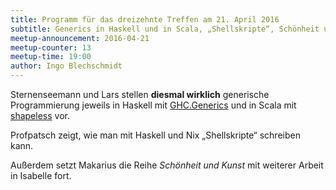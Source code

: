 ```yaml
---
title: Programm für das dreizehnte Treffen am 21. April 2016
subtitle: Generics in Haskell und in Scala, „Shellskripte“, Schönheit und Kunst mit Isabelle
meetup-announcement: 2016-04-21
meetup-counter: 13
meetup-time: 19:00
author: Ingo Blechschmidt
---
```


Sternenseemann und Lars stellen **diesmal wirklich** generische Programmierung jeweils
in Haskell mit [GHC.Generics](https://hackage.haskell.org/package/base-4.8.2.0/docs/GHC-Generics.html)
und in Scala mit [shapeless](https://github.com/milessabin/shapeless) vor.

Profpatsch zeigt, wie man mit Haskell und Nix „Shellskripte“ schreiben kann.

Außerdem setzt Makarius die Reihe *Schönheit und Kunst* mit weiterer Arbeit in Isabelle fort.
